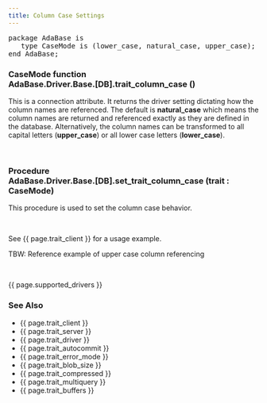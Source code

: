 ```yaml
---
title: Column Case Settings
---
```


<div class="leftside">
<pre class="code">
package AdaBase is
   type CaseMode is (lower_case, natural_case, upper_case);
end AdaBase;
</pre>
<h3>CaseMode function<br/>
AdaBase.Driver.Base.[DB].trait_column_case ()</h3>
<p>This is a connection attribute.  It returns the driver setting
dictating how the column names are referenced.  The default is
<b>natural_case</b> which means the column names are returned and referenced
exactly as they are defined in the database. Alternatively, the column names
can be transformed to all capital letters (<b>upper_case</b>) or all lower
case letters (<b>lower_case</b>).</p>
<br/>
<h3>Procedure<br/>
AdaBase.Driver.Base.[DB].set_trait_column_case (trait : CaseMode)</h3>
<p>This procedure is used to set the column case behavior.</p>
<br/>
<p class="caption">See {{ page.trait_client }} for a usage example.</p>
<p class="caption">TBW: Reference example of upper case column referencing</p>
<br/>
<p>{{ page.supported_drivers }}</p>
</div>
<div class="sidenav">
  <h3>See Also</h3>
  <ul>
    <li>{{ page.trait_client }}</li>
    <li>{{ page.trait_server }}</li>
    <li>{{ page.trait_driver }}</li>
    <li>{{ page.trait_autocommit }}</li>
    <li>{{ page.trait_error_mode }}</li>
    <li>{{ page.trait_blob_size }}</li>
    <li>{{ page.trait_compressed }}</li>
    <li>{{ page.trait_multiquery }}</li>
    <li>{{ page.trait_buffers }}</li>
  </ul>
</div>
